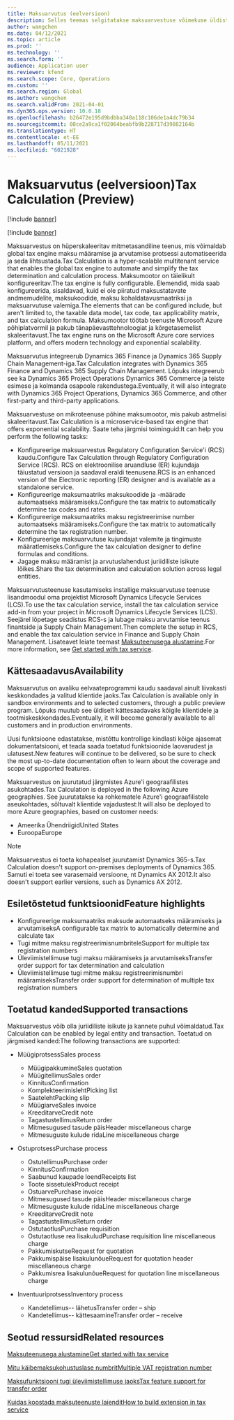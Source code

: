 ```yaml
---
title: Maksuarvutus (eelversioon)
description: Selles teemas selgitatakse maksuarvestuse võimekuse üldist ulatust ja funktsioone.
author: wangchen
ms.date: 04/12/2021
ms.topic: article
ms.prod: ''
ms.technology: ''
ms.search.form: ''
audience: Application user
ms.reviewer: kfend
ms.search.scope: Core, Operations
ms.custom: ''
ms.search.region: Global
ms.author: wangchen
ms.search.validFrom: 2021-04-01
ms.dyn365.ops.version: 10.0.18
ms.openlocfilehash: b26472e195d9bdbba340a118c106de1a4dc79b34
ms.sourcegitcommit: 08ce2a9ca1f02064beabfb9b228717d39882164b
ms.translationtype: HT
ms.contentlocale: et-EE
ms.lasthandoff: 05/11/2021
ms.locfileid: "6021928"
---
```

# <a name="tax-calculation-preview"></a><span data-ttu-id="62ffd-103">Maksuarvutus (eelversioon)</span><span class="sxs-lookup"><span data-stu-id="62ffd-103">Tax Calculation (Preview)</span></span>

[!include [banner](../includes/banner.md)]

[!include [banner](../includes/preview-banner.md)]

<span data-ttu-id="62ffd-104">Maksuarvestus on hüperskaleeritav mitmetasandiline teenus, mis võimaldab global tax engine maksu määramise ja arvutamise protsessi automatiseerida ja seda lihtsustada.</span><span class="sxs-lookup"><span data-stu-id="62ffd-104">Tax Calculation is a hyper-scalable multitenant service that enables the global tax engine to automate and simplify the tax determination and calculation process.</span></span> <span data-ttu-id="62ffd-105">Maksumootor on täielikult konfigureeritav.</span><span class="sxs-lookup"><span data-stu-id="62ffd-105">The tax engine is fully configurable.</span></span> <span data-ttu-id="62ffd-106">Elemendid, mida saab konfigureerida, sisaldavad, kuid ei ole piiratud maksustatavate andmemudelite, maksukoodide, maksu kohaldatavusmaatriksi ja maksuarvutuse valemiga.</span><span class="sxs-lookup"><span data-stu-id="62ffd-106">The elements that can be configured include, but aren't limited to, the taxable data model, tax code, tax applicability matrix, and tax calculation formula.</span></span> <span data-ttu-id="62ffd-107">Maksumootor töötab teenuste Microsoft Azure põhiplatvormil ja pakub tänapäevasttehnoloogiat ja kõrgetasemelist skaleeritavust.</span><span class="sxs-lookup"><span data-stu-id="62ffd-107">The tax engine runs on the Microsoft Azure core services platform, and offers modern technology and exponential scalability.</span></span>

<span data-ttu-id="62ffd-108">Maksuarvutus integreerub Dynamics 365 Finance ja Dynamics 365 Supply Chain Management-iga.</span><span class="sxs-lookup"><span data-stu-id="62ffd-108">Tax Calculation integrates with Dynamics 365 Finance and Dynamics 365 Supply Chain Management.</span></span> <span data-ttu-id="62ffd-109">Lõpuks integreerub see ka Dynamics 365 Project Operations Dynamics 365 Commerce ja teiste esimese ja kolmanda osapoole rakendustega.</span><span class="sxs-lookup"><span data-stu-id="62ffd-109">Eventually, it will also integrate with Dynamics 365 Project Operations, Dynamics 365 Commerce, and other first-party and third-party applications.</span></span>

<span data-ttu-id="62ffd-110">Maksuarvestuse on mikroteenuse põhine maksumootor, mis pakub astmelisi skaleeritavust.</span><span class="sxs-lookup"><span data-stu-id="62ffd-110">Tax Calculation is a microservice-based tax engine that offers exponential scalability.</span></span> <span data-ttu-id="62ffd-111">Saate teha järgmisi toiminguid:</span><span class="sxs-lookup"><span data-stu-id="62ffd-111">It can help you perform the following tasks:</span></span>

- <span data-ttu-id="62ffd-112">Konfigureerige maksuarvestus Regulatory Configuration Service'i (RCS) kaudu.</span><span class="sxs-lookup"><span data-stu-id="62ffd-112">Configure Tax Calculation through Regulatory Configuration Service (RCS).</span></span> <span data-ttu-id="62ffd-113">RCS on elektroonilise aruandluse (ER) kujundaja täiustatud versioon ja saadaval eraldi teenusena.</span><span class="sxs-lookup"><span data-stu-id="62ffd-113">RCS is an enhanced version of the Electronic reporting (ER) designer and is available as a standalone service.</span></span>
- <span data-ttu-id="62ffd-114">Konfigureerige maksumaatriks maksukoodide ja -määrade automaatseks määramiseks.</span><span class="sxs-lookup"><span data-stu-id="62ffd-114">Configure the tax matrix to automatically determine tax codes and rates.</span></span>
- <span data-ttu-id="62ffd-115">Konfigureerige maksumaatriks maksu registreerimise number automaatseks määramiseks.</span><span class="sxs-lookup"><span data-stu-id="62ffd-115">Configure the tax matrix to automatically determine the tax registration number.</span></span>
- <span data-ttu-id="62ffd-116">Konfigureerige maksuarvutuse kujundajat valemite ja tingimuste määratlemiseks.</span><span class="sxs-lookup"><span data-stu-id="62ffd-116">Configure the tax calculation designer to define formulas and conditions.</span></span>
- <span data-ttu-id="62ffd-117">Jagage maksu määramist ja arvutuslahendust juriidiliste isikute lõikes.</span><span class="sxs-lookup"><span data-stu-id="62ffd-117">Share the tax determination and calculation solution across legal entities.</span></span>

<span data-ttu-id="62ffd-118">Maksuarvutusteenuse kasutamiseks installige maksuarvutuse teenuse lisandmoodul oma projektist Microsoft Dynamics Lifecycle Services (LCS).</span><span class="sxs-lookup"><span data-stu-id="62ffd-118">To use the tax calculation service, install the tax calculation service add-in from your project in Microsoft Dynamics Lifecycle Services (LCS).</span></span> <span data-ttu-id="62ffd-119">Seejärel lõpetage seadistus RCS-s ja lubage maksu arvutamise teenus finantside ja Supply Chain Management.</span><span class="sxs-lookup"><span data-stu-id="62ffd-119">Then complete the setup in RCS, and enable the tax calculation service in Finance and Supply Chain Management.</span></span> <span data-ttu-id="62ffd-120">Lisateavet leiate teemast [Maksuteenusega alustamine](./global-get-started-with-tax-calculation-service.md).</span><span class="sxs-lookup"><span data-stu-id="62ffd-120">For more information, see [Get started with tax service](./global-get-started-with-tax-calculation-service.md).</span></span>

## <a name="availability"></a><span data-ttu-id="62ffd-121">Kättesaadavus</span><span class="sxs-lookup"><span data-stu-id="62ffd-121">Availability</span></span>

<span data-ttu-id="62ffd-122">Maksuarvutus on avaliku eelvaateprogrammi kaudu saadaval ainult liivakasti keskkondades ja valitud klientide jaoks.</span><span class="sxs-lookup"><span data-stu-id="62ffd-122">Tax Calculation is available only in sandbox environments and to selected customers, through a public preview program.</span></span> <span data-ttu-id="62ffd-123">Lõpuks muutub see üldiselt kättesaadavaks kõigile klientidele ja tootmiskeskkondades.</span><span class="sxs-lookup"><span data-stu-id="62ffd-123">Eventually, it will become generally available to all customers and in production environments.</span></span>

<span data-ttu-id="62ffd-124">Uusi funktsioone edastatakse, mistõttu kontrollige kindlasti kõige ajasemat dokumentatsiooni, et teada saada toetatud funktsioonide laovarudest ja ulatusest.</span><span class="sxs-lookup"><span data-stu-id="62ffd-124">New features will continue to be delivered, so be sure to check the most up-to-date documentation often to learn about the coverage and scope of supported features.</span></span>

<span data-ttu-id="62ffd-125">Maksuarvestus on juurutatud järgmistes Azure'i geograafilistes asukohtades.</span><span class="sxs-lookup"><span data-stu-id="62ffd-125">Tax Calculation is deployed in the following Azure geographies.</span></span> <span data-ttu-id="62ffd-126">See juurutatakse ka rohkematele Azure'i geograafilistele aseukohtades, sõltuvalt klientide vajadustest:</span><span class="sxs-lookup"><span data-stu-id="62ffd-126">It will also be deployed to more Azure geographies, based on customer needs:</span></span>

- <span data-ttu-id="62ffd-127">Ameerika Ühendriigid</span><span class="sxs-lookup"><span data-stu-id="62ffd-127">United States</span></span>
- <span data-ttu-id="62ffd-128">Euroopa</span><span class="sxs-lookup"><span data-stu-id="62ffd-128">Europe</span></span>

> [!NOTE]
> <span data-ttu-id="62ffd-129">Maksuarvestus ei toeta kohapealset juurutamist Dynamics 365-s.</span><span class="sxs-lookup"><span data-stu-id="62ffd-129">Tax Calculation doesn't support on-premises deployments of Dynamics 365.</span></span> <span data-ttu-id="62ffd-130">Samuti ei toeta see varasemaid versioone, nt Dynamics AX 2012.</span><span class="sxs-lookup"><span data-stu-id="62ffd-130">It also doesn't support earlier versions, such as Dynamics AX 2012.</span></span>

## <a name="feature-highlights"></a><span data-ttu-id="62ffd-131">Esiletõstetud funktsioonid</span><span class="sxs-lookup"><span data-stu-id="62ffd-131">Feature highlights</span></span>

- <span data-ttu-id="62ffd-132">Konfigureerige maksumaatriks maksude automaatseks määramiseks ja arvutamiseks</span><span class="sxs-lookup"><span data-stu-id="62ffd-132">A configurable tax matrix to automatically determine and calculate tax</span></span>
- <span data-ttu-id="62ffd-133">Tugi mitme maksu registreerimisnumbritele</span><span class="sxs-lookup"><span data-stu-id="62ffd-133">Support for multiple tax registration numbers</span></span>
- <span data-ttu-id="62ffd-134">Üleviimistellimuse tugi maksu määramiseks ja arvutamiseks</span><span class="sxs-lookup"><span data-stu-id="62ffd-134">Transfer order support for tax determination and calculation</span></span>
- <span data-ttu-id="62ffd-135">Üleviimistellimuse tugi mitme maksu registreerimisnumbri määramiseks</span><span class="sxs-lookup"><span data-stu-id="62ffd-135">Transfer order support for determination of multiple tax registration numbers</span></span>

## <a name="supported-transactions"></a><span data-ttu-id="62ffd-136">Toetatud kanded</span><span class="sxs-lookup"><span data-stu-id="62ffd-136">Supported transactions</span></span>

<span data-ttu-id="62ffd-137">Maksuarvestus võib olla juriidiliste isikute ja kannete puhul võimaldatud.</span><span class="sxs-lookup"><span data-stu-id="62ffd-137">Tax Calculation can be enabled by legal entity and transaction.</span></span> <span data-ttu-id="62ffd-138">Toetatud on järgmised kanded:</span><span class="sxs-lookup"><span data-stu-id="62ffd-138">The following transactions are supported:</span></span>

- <span data-ttu-id="62ffd-139">Müügiprotsess</span><span class="sxs-lookup"><span data-stu-id="62ffd-139">Sales process</span></span>

    - <span data-ttu-id="62ffd-140">Müügipakkumine</span><span class="sxs-lookup"><span data-stu-id="62ffd-140">Sales quotation</span></span>
    - <span data-ttu-id="62ffd-141">Müügitellimus</span><span class="sxs-lookup"><span data-stu-id="62ffd-141">Sales order</span></span>
    - <span data-ttu-id="62ffd-142">Kinnitus</span><span class="sxs-lookup"><span data-stu-id="62ffd-142">Confirmation</span></span>
    - <span data-ttu-id="62ffd-143">Komplekteerimisleht</span><span class="sxs-lookup"><span data-stu-id="62ffd-143">Picking list</span></span>
    - <span data-ttu-id="62ffd-144">Saateleht</span><span class="sxs-lookup"><span data-stu-id="62ffd-144">Packing slip</span></span>
    - <span data-ttu-id="62ffd-145">Müügiarve</span><span class="sxs-lookup"><span data-stu-id="62ffd-145">Sales invoice</span></span>
    - <span data-ttu-id="62ffd-146">Kreeditarve</span><span class="sxs-lookup"><span data-stu-id="62ffd-146">Credit note</span></span>
    - <span data-ttu-id="62ffd-147">Tagastustellimus</span><span class="sxs-lookup"><span data-stu-id="62ffd-147">Return order</span></span>
    - <span data-ttu-id="62ffd-148">Mitmesugused tasude päis</span><span class="sxs-lookup"><span data-stu-id="62ffd-148">Header miscellaneous charge</span></span>
    - <span data-ttu-id="62ffd-149">Mitmesuguste kulude rida</span><span class="sxs-lookup"><span data-stu-id="62ffd-149">Line miscellaneous charge</span></span>

- <span data-ttu-id="62ffd-150">Ostuprotsess</span><span class="sxs-lookup"><span data-stu-id="62ffd-150">Purchase process</span></span>

    - <span data-ttu-id="62ffd-151">Ostutellimus</span><span class="sxs-lookup"><span data-stu-id="62ffd-151">Purchase order</span></span>
    - <span data-ttu-id="62ffd-152">Kinnitus</span><span class="sxs-lookup"><span data-stu-id="62ffd-152">Confirmation</span></span>
    - <span data-ttu-id="62ffd-153">Saabunud kaupade loend</span><span class="sxs-lookup"><span data-stu-id="62ffd-153">Receipts list</span></span>
    - <span data-ttu-id="62ffd-154">Toote sissetulek</span><span class="sxs-lookup"><span data-stu-id="62ffd-154">Product receipt</span></span>
    - <span data-ttu-id="62ffd-155">Ostuarve</span><span class="sxs-lookup"><span data-stu-id="62ffd-155">Purchase invoice</span></span>
    - <span data-ttu-id="62ffd-156">Mitmesugused tasude päis</span><span class="sxs-lookup"><span data-stu-id="62ffd-156">Header miscellaneous charge</span></span>
    - <span data-ttu-id="62ffd-157">Mitmesuguste kulude rida</span><span class="sxs-lookup"><span data-stu-id="62ffd-157">Line miscellaneous charge</span></span>
    - <span data-ttu-id="62ffd-158">Kreeditarve</span><span class="sxs-lookup"><span data-stu-id="62ffd-158">Credit note</span></span>
    - <span data-ttu-id="62ffd-159">Tagastustellimus</span><span class="sxs-lookup"><span data-stu-id="62ffd-159">Return order</span></span>
    - <span data-ttu-id="62ffd-160">Ostutaotlus</span><span class="sxs-lookup"><span data-stu-id="62ffd-160">Purchase requisition</span></span>
    - <span data-ttu-id="62ffd-161">Ostutaotluse rea lisakulud</span><span class="sxs-lookup"><span data-stu-id="62ffd-161">Purchase requisition line miscellaneous charge</span></span>
    - <span data-ttu-id="62ffd-162">Pakkumiskutse</span><span class="sxs-lookup"><span data-stu-id="62ffd-162">Request for quotation</span></span>
    - <span data-ttu-id="62ffd-163">Pakkumispäise lisakulunõue</span><span class="sxs-lookup"><span data-stu-id="62ffd-163">Request for quotation header miscellaneous charge</span></span>
    - <span data-ttu-id="62ffd-164">Pakkumisrea lisakulunõue</span><span class="sxs-lookup"><span data-stu-id="62ffd-164">Request for quotation line miscellaneous charge</span></span>

- <span data-ttu-id="62ffd-165">Inventuuriprotsess</span><span class="sxs-lookup"><span data-stu-id="62ffd-165">Inventory process</span></span>

    - <span data-ttu-id="62ffd-166">Kandetellimus-- lähetus</span><span class="sxs-lookup"><span data-stu-id="62ffd-166">Transfer order – ship</span></span>
    - <span data-ttu-id="62ffd-167">Kandetellimus-- kättesaamine</span><span class="sxs-lookup"><span data-stu-id="62ffd-167">Transfer order – receive</span></span>

## <a name="related-resources"></a><span data-ttu-id="62ffd-168">Seotud ressursid</span><span class="sxs-lookup"><span data-stu-id="62ffd-168">Related resources</span></span>

[<span data-ttu-id="62ffd-169">Maksuteenusega alustamine</span><span class="sxs-lookup"><span data-stu-id="62ffd-169">Get started with tax service</span></span>](./global-get-started-with-tax-calculation-service.md)

[<span data-ttu-id="62ffd-170">Mitu käibemaksukohustuslase numbrit</span><span class="sxs-lookup"><span data-stu-id="62ffd-170">Multiple VAT registration number</span></span>](./emea-multiple-vat-registration-numbers.md)

[<span data-ttu-id="62ffd-171">Maksufunktsiooni tugi üleviimistellimuse jaoks</span><span class="sxs-lookup"><span data-stu-id="62ffd-171">Tax feature support for transfer order</span></span>](./tasks/tax-feature-support-for-transfer-order.md)

[<span data-ttu-id="62ffd-172">Kuidas koostada maksuteenuste laiendit</span><span class="sxs-lookup"><span data-stu-id="62ffd-172">How to build extension in tax service</span></span>](./tax-service-add-data-fields-tax-integration-by-extension.md)